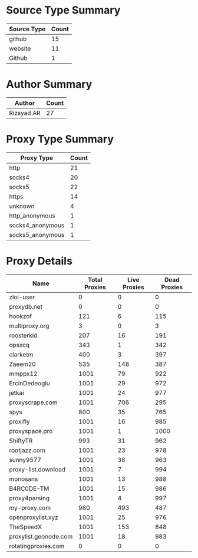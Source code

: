 # Source Type Summary

| Source Type | Count |
|-------------|-------|
| github | 15 |
| website | 11 |
| Github | 1 |


# Author Summary

| Author | Count |
|--------|-------|
| Rizsyad AR | 27 |


# Proxy Type Summary

| Proxy Type | Count |
|------------|-------|
| http | 21 |
| socks4 | 20 |
| socks5 | 22 |
| https | 14 |
| unknown | 4 |
| http_anonymous | 1 |
| socks4_anonymous | 1 |
| socks5_anonymous | 1 |


# Proxy Details

| Name | Total Proxies | Live Proxies | Dead Proxies |
|------|---------------|--------------|---------------|
| zloi-user | 0 | 0 | 0 |
| proxydb.net | 0 | 0 | 0 |
| hookzof | 121 | 6 | 115 |
| multiproxy.org | 3 | 0 | 3 |
| roosterkid | 207 | 16 | 191 |
| opsxcq | 343 | 1 | 342 |
| clarketm | 400 | 3 | 397 |
| Zaeem20 | 535 | 148 | 387 |
| mmppx12 | 1001 | 79 | 922 |
| ErcinDedeoglu | 1001 | 29 | 972 |
| jetkai | 1001 | 24 | 977 |
| proxyscrape.com | 1001 | 706 | 295 |
| spys | 800 | 35 | 765 |
| proxifly | 1001 | 16 | 985 |
| proxyspace.pro | 1001 | 1 | 1000 |
| ShiftyTR | 993 | 31 | 962 |
| rootjazz.com | 1001 | 23 | 978 |
| sunny9577 | 1001 | 38 | 963 |
| proxy-list.download | 1001 | 7 | 994 |
| monosans | 1001 | 13 | 988 |
| B4RC0DE-TM | 1001 | 15 | 986 |
| proxy4parsing | 1001 | 4 | 997 |
| my-proxy.com | 980 | 493 | 487 |
| openproxylist.xyz | 1001 | 25 | 976 |
| TheSpeedX | 1001 | 153 | 848 |
| proxylist.geonode.com | 1001 | 18 | 983 |
| rotatingproxies.com | 0 | 0 | 0 |
